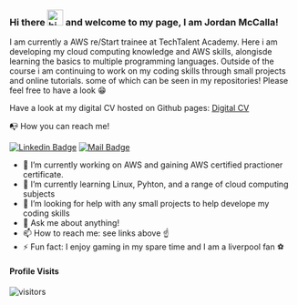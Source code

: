### Hi there <img src="https://user-images.githubusercontent.com/1303154/88677602-1635ba80-d120-11ea-84d8-d263ba5fc3c0.gif" width="28px" alt="hi"> and welcome to my page, I am Jordan McCalla!

I am currently a AWS re/Start trainee at TechTalent Academy. Here i am developing my cloud computing knowledge and AWS skills, alongisde learning the basics to multiple programming languages.  Outside of the course i am continuing to work on my coding skills through small projects and online tutorials. some of which can be seen in my repositories! Please feel free to have a look 😁

Have a look at my digital CV hosted on Github pages: [Digital CV](https://jordanmcc123.github.io/)

:mailbox_with_no_mail: How you can reach me!

[![Linkedin Badge](https://img.shields.io/badge/-Jordan_McCalla-0e76a8?style=flat&labelColor=0e76a8&logo=linkedin&logoColor=white)](https://www.linkedin.com/in/jordan-mccalla-563797211) [![Mail Badge](https://img.shields.io/badge/-Jordanmcc123-c0392b?style=flat&labelColor=c0392b&logo=gmail&logoColor=white)](mailto:jordanmccalla123@hotmail.com)


- 🔭 I’m currently working on AWS and gaining AWS certified practioner certificate.
- 🌱 I’m currently learning Linux, Pyhton, and a range of cloud computing subjects
- 🤔 I’m looking for help with any small projects to help develope my coding skills
- 💬 Ask me about anything!
- 📫 How to reach me: see links above :point_up:
- ⚡ Fun fact: I enjoy gaming in my spare time and I am a liverpool fan :soccer:

#### Profile Visits 

![visitors](https://visitor-badge.glitch.me/badge?page_id=jordanmcc123.jordanmcc123)
<!--
**Jordanmcc123/Jordanmcc123** is a ✨ _special_ ✨ repository because its `README.md` (this file) appears on your GitHub profile.
